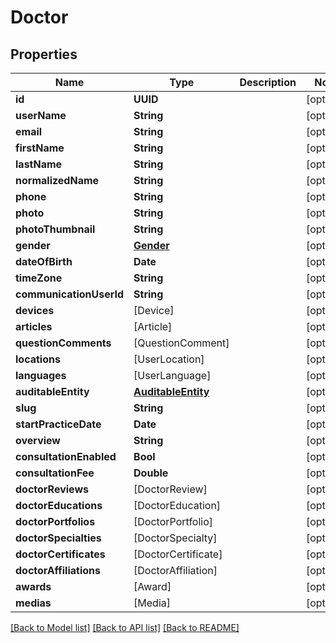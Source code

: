 # Doctor

## Properties
Name | Type | Description | Notes
------------ | ------------- | ------------- | -------------
**id** | **UUID** |  | [optional] 
**userName** | **String** |  | [optional] 
**email** | **String** |  | [optional] 
**firstName** | **String** |  | [optional] 
**lastName** | **String** |  | [optional] 
**normalizedName** | **String** |  | [optional] 
**phone** | **String** |  | [optional] 
**photo** | **String** |  | [optional] 
**photoThumbnail** | **String** |  | [optional] 
**gender** | [**Gender**](Gender.md) |  | [optional] 
**dateOfBirth** | **Date** |  | [optional] 
**timeZone** | **String** |  | [optional] 
**communicationUserId** | **String** |  | [optional] 
**devices** | [Device] |  | [optional] 
**articles** | [Article] |  | [optional] 
**questionComments** | [QuestionComment] |  | [optional] 
**locations** | [UserLocation] |  | [optional] 
**languages** | [UserLanguage] |  | [optional] 
**auditableEntity** | [**AuditableEntity**](AuditableEntity.md) |  | [optional] 
**slug** | **String** |  | [optional] 
**startPracticeDate** | **Date** |  | [optional] 
**overview** | **String** |  | [optional] 
**consultationEnabled** | **Bool** |  | [optional] 
**consultationFee** | **Double** |  | [optional] 
**doctorReviews** | [DoctorReview] |  | [optional] 
**doctorEducations** | [DoctorEducation] |  | [optional] 
**doctorPortfolios** | [DoctorPortfolio] |  | [optional] 
**doctorSpecialties** | [DoctorSpecialty] |  | [optional] 
**doctorCertificates** | [DoctorCertificate] |  | [optional] 
**doctorAffiliations** | [DoctorAffiliation] |  | [optional] 
**awards** | [Award] |  | [optional] 
**medias** | [Media] |  | [optional] 

[[Back to Model list]](../README.md#documentation-for-models) [[Back to API list]](../README.md#documentation-for-api-endpoints) [[Back to README]](../README.md)


